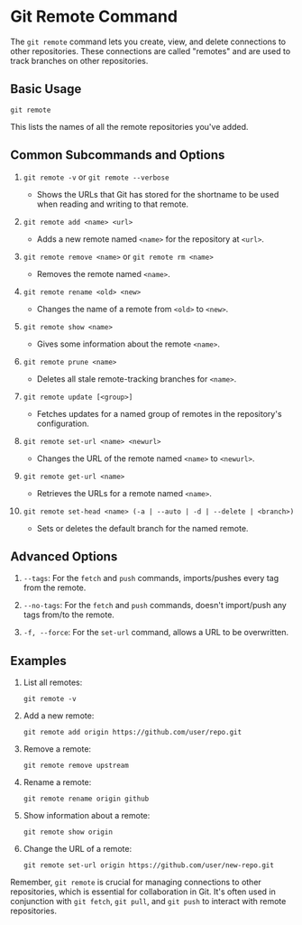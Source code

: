 # Git Remote Command

The `git remote` command lets you create, view, and delete connections to other repositories. These connections are called "remotes" and are used to track branches on other repositories.

## Basic Usage

```
git remote
```

This lists the names of all the remote repositories you've added.

## Common Subcommands and Options

1. `git remote -v` or `git remote --verbose`
   - Shows the URLs that Git has stored for the shortname to be used when reading and writing to that remote.

2. `git remote add <name> <url>`
   - Adds a new remote named `<name>` for the repository at `<url>`.

3. `git remote remove <name>` or `git remote rm <name>`
   - Removes the remote named `<name>`.

4. `git remote rename <old> <new>`
   - Changes the name of a remote from `<old>` to `<new>`.

5. `git remote show <name>`
   - Gives some information about the remote `<name>`.

6. `git remote prune <name>`
   - Deletes all stale remote-tracking branches for `<name>`.

7. `git remote update [<group>]`
   - Fetches updates for a named group of remotes in the repository's configuration.

8. `git remote set-url <name> <newurl>`
   - Changes the URL of the remote named `<name>` to `<newurl>`.

9. `git remote get-url <name>`
   - Retrieves the URLs for a remote named `<name>`.

10. `git remote set-head <name> (-a | --auto | -d | --delete | <branch>)`
    - Sets or deletes the default branch for the named remote.

## Advanced Options

1. `--tags`: For the `fetch` and `push` commands, imports/pushes every tag from the remote.

2. `--no-tags`: For the `fetch` and `push` commands, doesn't import/push any tags from/to the remote.

3. `-f, --force`: For the `set-url` command, allows a URL to be overwritten.

## Examples

1. List all remotes:
   ```
   git remote -v
   ```

2. Add a new remote:
   ```
   git remote add origin https://github.com/user/repo.git
   ```

3. Remove a remote:
   ```
   git remote remove upstream
   ```

4. Rename a remote:
   ```
   git remote rename origin github
   ```

5. Show information about a remote:
   ```
   git remote show origin
   ```

6. Change the URL of a remote:
   ```
   git remote set-url origin https://github.com/user/new-repo.git
   ```

Remember, `git remote` is crucial for managing connections to other repositories, which is essential for collaboration in Git. It's often used in conjunction with `git fetch`, `git pull`, and `git push` to interact with remote repositories.
